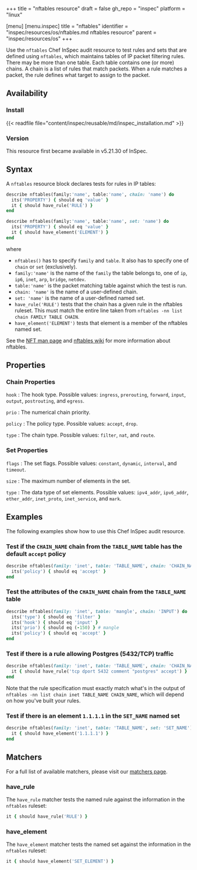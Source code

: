 +++
title = "nftables resource"
draft = false
gh_repo = "inspec"
platform = "linux"

[menu]
  [menu.inspec]
    title = "nftables"
    identifier = "inspec/resources/os/nftables.md nftables resource"
    parent = "inspec/resources/os"
+++

Use the `nftables` Chef InSpec audit resource to test rules and sets that are defined using `nftables`, which maintains tables of IP packet filtering rules. There may be more than one table. Each table contains one (or more) chains. A chain is a list of rules that match packets. When a rule matches a packet, the rule defines what target to assign to the packet.

## Availability

### Install

{{< readfile file="content/inspec/reusable/md/inspec_installation.md" >}}

### Version

This resource first became available in v5.21.30 of InSpec.

## Syntax

A `nftables` resource block declares tests for rules in IP tables:

```ruby
describe nftables(family:'name', table:'name', chain: 'name') do
  its('PROPERTY') { should eq 'value' }
  it { should have_rule('RULE') }
end

describe nftables(family:'name', table:'name', set: 'name') do
  its('PROPERTY') { should eq 'value' }
  it { should have_element('ELEMENT') }
end
```

where

- `nftables()` has to specify `family` and `table`. It also has to specify one of `chain` or `set` (exclusively).
- `family:'name'` is the name of the `family` the table belongs to, one of `ip`, `ip6`, `inet`, `arp`, `bridge`, `netdev`.
- `table:'name'` is the packet matching table against which the test is run.
- `chain: 'name'` is the name of a user-defined chain.
- `set: 'name'` is the name of a user-defined named set.
- `have_rule('RULE')` tests that the chain has a given rule in the nftables ruleset. This must match the entire line taken from `nftables -nn list chain FAMILY TABLE CHAIN`.
- `have_element('ELEMENT')` tests that element is a member of the nftables named set.

See the [NFT man page](https://www.netfilter.org/projects/nftables/manpage.html) and [nftables wiki](https://wiki.nftables.org/wiki-nftables/index.php/Main_Page) for more information about nftables.

## Properties

### Chain Properties

`hook`
: The hook type. Possible values: `ingress`, `prerouting`, `forward`, `input`, `output`, `postrouting`, and `egress`.

`prio`
: The numerical chain priority.

`policy`
: The policy type. Possible values: `accept`, `drop`.

`type`
: The chain type.  Possible values: `filter`, `nat`, and `route`.

### Set Properties

`flags`
: The set flags. Possible values: `constant`, `dynamic`, `interval`, and `timeout`.

`size`
: The maximum number of elements in the set.

`type`
: The data type of set elements. Possible values: `ipv4_addr`, `ipv6_addr`, `ether_addr`, `inet_proto`, `inet_service`, and `mark`.

## Examples

The following examples show how to use this Chef InSpec audit resource.

### Test if the `CHAIN_NAME` chain from the `TABLE_NAME` table has the default `accept` policy

```ruby
describe nftables(family: 'inet', table: 'TABLE_NAME', chain: 'CHAIN_NAME') do
  its('policy') { should eq 'accept' }
end
```

### Test the attributes of the `CHAIN_NAME` chain from the `TABLE_NAME` table

```ruby
describe nftables(family: 'inet', table: 'mangle', chain: 'INPUT') do
  its('type') { should eq 'filter' }
  its('hook') { should eq 'input' }
  its('prio') { should eq (-150) } # mangle
  its('policy') { should eq 'accept' }
end
```

### Test if there is a rule allowing Postgres (5432/TCP) traffic

```ruby
describe nftables(family: 'inet', table: 'TABLE_NAME', chain: 'CHAIN_NAME') do
  it { should have_rule('tcp dport 5432 comment "postgres" accept') }
end
```

Note that the rule specification must exactly match what's in the output of `nftables -nn list chain inet TABLE_NAME CHAIN_NAME`, which will depend on how you've built your rules.

### Test if there is an element `1.1.1.1` in the `SET_NAME` named set

```ruby
describe nftables(family: 'inet', table: 'TABLE_NAME', set: 'SET_NAME') do
  it { should have_element('1.1.1.1') }
end
```

## Matchers

For a full list of available matchers, please visit our [matchers page](/inspec/matchers/).

### have_rule

The `have_rule` matcher tests the named rule against the information in the `nftables` ruleset:

```ruby
it { should have_rule('RULE') }
```

### have_element

The `have_element` matcher tests the named set against the information in the `nftables` ruleset:

```ruby
it { should have_element('SET_ELEMENT') }
```
